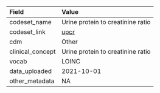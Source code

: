 |Field            |Value                             |
|:----------------|:---------------------------------|
|codeset_name     |Urine protein to creatinine ratio |
|codeset_link     |[upcr](https://github.com/PEDSnet/Variable-Dictionary/blob/main/measurement/upcr.csv)|
|cdm              |Other                             |
|clinical_concept |Urine protein to creatinine ratio |
|vocab            |LOINC                             |
|data_uploaded    |2021-10-01                        |
|other_metadata   |NA                                |
